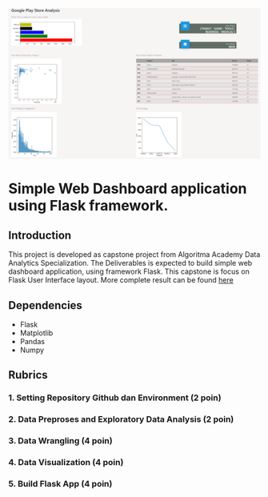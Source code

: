 ![](dashboard.png)

# Simple Web Dashboard application using Flask framework.
[](flask.png)

## Introduction
This project is developed as capstone project from Algoritma Academy Data Analytics Specialization. The Deliverables is expected to build simple web dashboard application, using framework Flask. This capstone is focus on Flask User Interface layout. More complete result can be found [here](dashboard.pdf)


## Dependencies
- Flask
- Matplotlib
- Pandas
- Numpy


## Rubrics

### 1. Setting Repository Github dan Environment (2 poin)
### 2. Data Preproses and Exploratory Data Analysis (2 poin)
### 3. Data Wrangling (4 poin)
### 4. Data Visualization (4 poin)
### 5. Build Flask App (4 poin)

```
